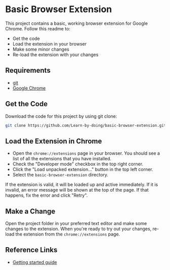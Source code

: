 # Basic Browser Extension

This project contains a basic, working browser extension for Google Chrome. Follow this readme to:
* Get the code
* Load the extension in your browser
* Make some minor changes
* Re-load the extension with your changes


## Requirements

* [git](https://git-scm.com/downloads)
* [Google Chrome](https://www.google.com/chrome/browser/desktop/)


## Get the Code

Download the code for this project by using git clone:
```bash
git clone https://github.com/Learn-by-doing/basic-browser-extension.git
```


## Load the Extension in Chrome

* Open the `chrome://extensions` page in your browser. You should see a list of all the extensions that you have installed.
* Check the "Developer mode" checkbox in the top right corner.
* Click the "Load unpacked extension..." button in the top left corner.
* Select the `basic-browser-extension` directory.

If the extension is valid, it will be loaded up and active immediately. If it is invalid, an error message will be shown at the top of the page. If that happens, fix the error and click "Retry".



## Make a Change

Open the project folder in your preferred text editor and make some changes to the extension. When you're ready to try out your changes, re-load the extension from the `chrome://extensions` page.



## Reference Links

* [Getting started guide](https://developer.chrome.com/extensions/getstarted)
